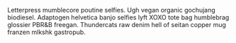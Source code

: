 Letterpress mumblecore poutine selfies. Ugh vegan organic gochujang biodiesel. Adaptogen helvetica banjo selfies lyft XOXO tote bag humblebrag glossier PBR&B freegan. Thundercats raw denim hell of seitan copper mug franzen mlkshk gastropub.